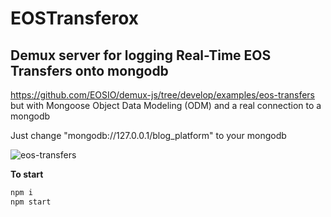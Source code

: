 

# EOSTransferox

## Demux server for logging Real-Time EOS Transfers onto mongodb

https://github.com/EOSIO/demux-js/tree/develop/examples/eos-transfers
but with Mongoose Object Data Modeling (ODM) and a real connection to a mongodb 


Just change "mongodb://127.0.0.1/blog_platform" to your mongodb

![eos-transfers](https://user-images.githubusercontent.com/18365866/55280981-c5336d80-5303-11e9-867b-f72d606c44a2.gif)

**To start**
```sh
npm i
npm start
```


